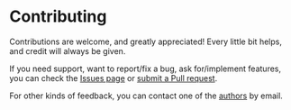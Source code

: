 # Contributing

Contributions are welcome, and greatly appreciated! Every little bit helps, and credit will always be given.

If you need support, want to report/fix a bug, ask for/implement features, you can check the
[Issues page](https://github.com/anonymousauthors/planning-with-past/issues)
or [submit a Pull request](https://github.com/anonymousauthors/planning-with-past/pulls).

For other kinds of feedback, you can contact one of the [authors](./authors.md) by email.
